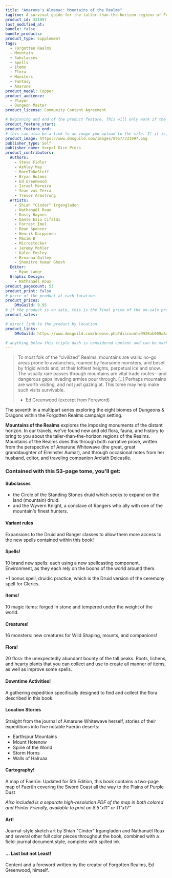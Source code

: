 ```yaml
---
title: "Amarune's Almanac: Mountains of the Realms"
tagline: A survival guide for the taller-than-the-horizon regions of Forgotten Realms
product_id: 331997
last_modified_at:
bundle: false
bundle_products:
product_type: Supplement
tags:
  - Forgotten Realms
  - Mountain
  - Subclasses
  - Spells
  - Items
  - Flora
  - Monsters
  - Fantasy
  - Amarune
product_medal: Copper
product_audience:
  - Player
  - Dungeon Master
product_license: Community Content Agreement

# beginning and end of the product feature. This will only work if the site is updated within several weeks of when the feature is supposed to happen. Making a new post counts as updating.
product_feature_start: 
product_feature_end: 
# this can also be a link to an image you upload to the site. If it is, it must start with a "/" or be a full link
product_image: https://www.dmsguild.com/images/8957/331997.png
publisher_type: Self
publisher_name: Vorpal Dice Press
product_contributors:
  Authors:
    - Steve Fidler
    - Ashley May
    - BornToDoStuff
    - Bryan Holmes
    - Ed Greenwood
    - Israel Moreira
    - Sean vas Terra
    - Trevor Armstrong
  Artists:
    - Shiah "Cinder" Irgangladen
    - Nathanaël Roux
    - Dusty Haynes
    - Dante Ezio Cifaldi
    - Forrest Imel
    - Dean Spencer
    - Henrik Karppinen
    - Maxim B
    - Microstocker
    - Jeremy Mohler
    - Kalen Emsley
    - Breanna Galley
    - Shomitro Kumar Ghosh
  Editor:
    - Ryan Langr
  Graphic Design:
    - Nathanaël Roux
product_pagecount: 53
product_print: false
# price of the product at each location
product_prices:
    DMsGuild: 9.95
# if the product is on sale, this is the final price of the on-sale product for each location that it is on sale. The sales % will be calculated and displayed based on the difference between product_prices and product_sales
product_sales:

# direct link to the product by location
product_links:
    DMsGuild: https://www.dmsguild.com/browse.php?discount=9928ab009a&affiliate_id=1713687

# anything below this triple dash is considered content and can be markup or html. It should be fully HTML compatible as long as your tags are formatted correctly.
---
```

> To most folk of the “civilized” Realms, mountains are walls: no-go areas prone to avalanches, roamed by fearsome monsters, and beset by frigid winds and, at their loftiest heights, perpetual ice and snow. The usually rare passes through mountains are vital trade routes—and dangerous gaps invading armies pour through. [..] Perhaps mountains are worth visiting, and not just gazing at. This tome may help make such visits survivable.
> - Ed Greenwood (excerpt from Foreword)

The seventh in a multipart series exploring the eight biomes of Dungeons & Dragons within the Forgotten Realms campaign setting.

**Mountains of the Realms** explores the imposing monuments of the distant horizon. In our travels, we've found new and old flora, fauna, and history to bring to you about the taller-than-the-horizon regions of the Realms. Mountains of the Realms does this through both narrative prose, written from the perspective of Amarune Whitewave (the great, great granddaughter of Elminster Aumar), and through occasional notes from her husband, editor, and traveling companion Arclath Delcastle.

### Contained with this 53-page tome, you'll get:

#### Subclasses
- the Circle of the Standing Stones druid which seeks to expand on the land (mountain) druid.
- and the Wyvern Knight, a conclave of Rangers who ally with one of the mountain's finest hunters.

#### Variant rules
Expansions to the Druid and Ranger classes to allow them more access to the new spells contained within this book!

#### Spells!
10 brand new spells: each using a new spellcasting component, Environment, as they each rely on the boons of the world around them.

+1 bonus spell, druidic practice, which is the Druid version of the ceremony spell for Clerics.

#### Items!
10 magic items: forged in stone and tempered under the weight of the world.

#### Creatures!
16 monsters: new creatures for Wild Shaping, mounts, and companions!

#### Flora!
20 flora: the unexpectedly abundant bounty of the tall peaks. Roots, lichens, and hearty plants that you can collect and use to create all manner of items, as well as improve some spells.

#### Downtime Activities!
A gathering expedition specifically designed to find and collect the flora described in this book.

#### Location Stories
Straight from the journal of Amarune Whitewave herself, stories of their expeditions into five notable Faerûn deserts:
- Earthspur Mountains
- Mount Hotenow
- Spine of the World
- Storm Horns
- Walls of Halruaa

#### Cartography!
A map of Faerûn: Updated for 5th Edition, this book contains a two-page map of Faerûn covering the Sword Coast all the way to the Plains of Purple Dust

*Also included is a separate high-resolution PDF of the map in both colored and Printer Friendly, available to print on 8.5"x11" or 11"x17"*

#### Art!
Journal-style sketch art by Shiah "Cinder" Irgangladen and Nathanaël Roux and several other full color pieces throughout the book, combined with a field-journal document style, complete with spilled ink

#### ... Last but not Least!

Content and a foreword written by the creator of Forgotten Realms, Ed Greenwood, himself.